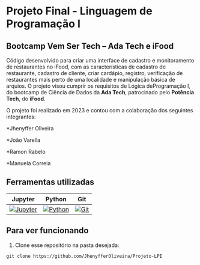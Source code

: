 # Projeto Final - Linguagem de Programação I

## Bootcamp Vem Ser Tech – Ada Tech e iFood

Código desenvolvido para criar uma interface de cadastro e monitoramento de restaurantes no iFood, com as características de cadastro de restaurante, cadastro de cliente, criar cardápio, registro, verificação de restaurantes mais perto de uma localidade e manipulação básica de arquios. O projeto visou cumprir os requisitos de Lógica deProgramação I, do bootcamp de Ciência de Dados da **Ada Tech**, patrocinado pelo **Potência Tech**, do **iFood**. 

O projeto foi realizado em 2023 e contou com a colaboração dos seguintes integrantes:

*Jhenyffer Oliveira

*João Varella

*Ramon Rabelo

*Manuela Correia

## Ferramentas utilizadas

| Jupyter | Python | Git | 
| ------- | ------ | --- | 
| [![Jupyter](https://jupyter.org/assets/homepage/main-logo.svg)](https://jupyter.org/) | [![Python](https://s3.dualstack.us-east-2.amazonaws.com/pythondotorg-assets/media/files/python-logo-only.svg)](https://www.python.org) | [![Git](https://git-scm.com/images/logos/downloads/Git-Icon-1788C.svg)](https://git-scm.com) 

## Para ver funcionando

1.  Clone esse repositório na pasta desejada:
~~~
git clone https://github.com/JhenyfferOliveira/Projeto-LPI
~~~
